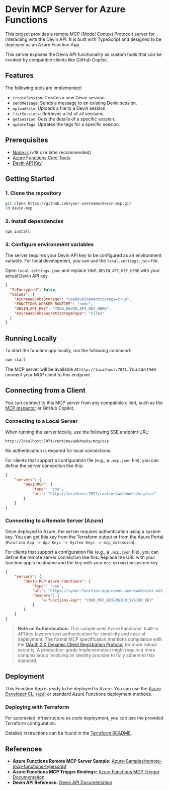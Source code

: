 
# Devin MCP Server for Azure Functions

This project provides a remote MCP (Model Context Protocol) server for interacting with the Devin API. It is built with TypeScript and designed to be deployed as an Azure Function App.

This server exposes the Devin API functionality as custom tools that can be invoked by compatible clients like GitHub Copilot.

## Features

The following tools are implemented:

*   `createSession`: Creates a new Devin session.
*   `sendMessage`: Sends a message to an existing Devin session.
*   `uploadFile`: Uploads a file to a Devin session.
*   `listSessions`: Retrieves a list of all sessions.
*   `getSession`: Gets the details of a specific session.
*   `updateTags`: Updates the tags for a specific session.

## Prerequisites

*   [Node.js](https://nodejs.org/) (v18.x or later recommended)
*   [Azure Functions Core Tools](https://github.com/Azure/azure-functions-core-tools)
*   [Devin API Key](https://app.devin.ai/settings/api-keys)

## Getting Started

### 1. Clone the repository

```bash
git clone https://github.com/your-username/devin-mcp.git
cd devin-mcp
```

### 2. Install dependencies

```bash
npm install
```

### 3. Configure environment variables

The server requires your Devin API key to be configured as an environment variable. For local development, you can use the `local.settings.json` file.

Open `local.settings.json` and replace `YOUR_DEVIN_API_KEY_HERE` with your actual Devin API key.

```json
{
  "IsEncrypted": false,
  "Values": {
    "AzureWebJobsStorage": "UseDevelopmentStorage=true",
    "FUNCTIONS_WORKER_RUNTIME": "node",
    "DEVIN_API_KEY": "YOUR_DEVIN_API_KEY_HERE",
    "AzureWebJobsSecretStorageType": "Files"
  }
}
```

## Running Locally

To start the function app locally, run the following command:

```bash
npm start
```

The MCP server will be available at `http://localhost:7071`. You can then connect your MCP client to this endpoint.

## Connecting from a Client

You can connect to this MCP server from any compatible client, such as the [MCP Inspector](https://www.npmjs.com/package/@modelcontextprotocol/inspector) or GitHub Copilot.

### Connecting to a Local Server

When running the server locally, use the following SSE endpoint URL:

`http://localhost:7071/runtime/webhooks/mcp/sse`

No authentication is required for local connections.

For clients that support a configuration file (e.g., a `.mcp.json` file), you can define the server connection like this:

```json
{
    "servers": {
        "DevinMCP": {
            "type": "sse",
            "url": "http://localhost:7071/runtime/webhooks/mcp/sse"
        }
    }
}
```

### Connecting to a Remote Server (Azure)

Once deployed to Azure, the server requires authentication using a system key. You can get this key from the Terraform output or from the Azure Portal (`Function App -> App Keys -> System Keys -> mcp_extension`).

For clients that support a configuration file (e.g., a `.mcp.json` file), you can define the remote server connection like this. Replace the URL with your function app's hostname and the key with your `mcp_extension` system key.

```json
{
    "servers": {
        "Devin-MCP-Azure-Functions": {
            "type": "sse",
            "url": "https://<your-function-app-name>.azurewebsites.net/runtime/webhooks/mcp/sse",
            "headers": {
                "x-functions-key": "YOUR_MCP_EXTENSION_SYSTEM_KEY"
            }
        }
    }
}
```

> **Note on Authentication:** This sample uses Azure Functions' built-in API key (system key) authentication for simplicity and ease of deployment. The formal MCP specification mentions compliance with the [OAuth 2.0 Dynamic Client Registration Protocol](https://www.rfc-editor.org/rfc/rfc7591) for more robust security. A production-grade implementation might require a more complex setup involving an identity provider to fully adhere to this standard.

## Deployment

This Function App is ready to be deployed to Azure. You can use the [Azure Developer CLI (`azd`)](https://aka.ms/azd) or standard Azure Functions deployment methods.

### Deploying with Terraform

For automated infrastructure as code deployment, you can use the provided Terraform configuration.

Detailed instructions can be found in the [Terraform README](./terraform/README.md).

## References

*   **Azure Functions Remote MCP Server Sample:** [Azure-Samples/remote-mcp-functions-typescript](https://github.com/Azure-Samples/remote-mcp-functions-typescript/tree/main)
*   **Azure Functions MCP Trigger Bindings:** [Azure Functions MCP Trigger Documentation](https://docs.azure.cn/en-us/azure-functions/functions-bindings-mcp-trigger?tabs=attribute&pivots=programming-language-typescript)
*   **Devin API Reference:** [Devin API Documentation](https://docs.devin.ai/api-reference/overview)
